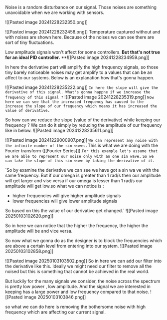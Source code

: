 Noise is a random disturbance on our signal. Those noises are something unavoidable when we are working with sensors.

![[Pasted image 20241228232350.png]]

![[Pasted image 20241228232458.png]]
Temperature captured without and with noises are shown here. Because of the noises we can see there are sort of tiny fluctuations.

Low amplitude signals won't affect for some controllers. **But that's not true for an ideal PID controller.**
**![[Pasted image 20241228234959.png]]

In here the derivative part will amplify the high frequency signals, so those tiny barely noticeable noises may get amplify to a values that can be an affect to our systems. Below is an explanation how that's gonna happen.

![[Pasted image 20241228235222.png]]
`In here the slope will give the derivative of this signal. What's gonna happne if we increase the frequency of this signal ?`
![[Pasted image 20241228235319.png]]
`Now here we can see that the increased frequency has caused to the increase the slope of our frequency which means it has increased the value of derivative.`

So how can we reduce the slope (value of the derivative) while keeping our frequency ? We can do it simply by reducing the amplitude of our frequency like in below.
![[Pasted image 20241228235611.png]]

 ![[Pasted image 20241229000907.png]]
 `We can represent any noise with the infinite number of the sin waves.`This is what we are doing with the Fourier transform ([[Fourier Series]]).`For this example let's assume that we are able to represent our noise only with an one sin wave.`
`So we can take the slope of this sin wave by taking the derivative of it.`

`So by examine the derivative we can see we have got a sin wa ve with the same frequency. But if our omega is greater than 1 rad/s then our amplitude will get larger and vise versa if our omega is lesser than 1 rad/s our amplitude will get low.so what we can notice is :

- higher frequencies will give higher amplitude signals 
- lower frequencies will give lower amplitude signals

So based on this the value of our derivative get changed.`
 ![[Pasted image 20250103102620.png]]

 So in here we can notice that the higher the frequency, the higher the amplitude will be  and vice versa.

So now what we gonna do as the designer is to block the frequencies which are above a certain level from entering into our system.
![[Pasted image 20250103102858.png]]


![[Pasted image 20250103103502.png]]
So in here we can add our filter into the derivative like this. Ideally we might need our filter to remove all the noised but this is something that cannot be achieved in the real world.

But luckily for the many signals we consider, the noise across the spectrum is pretty low power , low amplitude. And the signal we are interested in keeping has a large power and low frequency compared to that noise.
![[Pasted image 20250103103846.png]]

so what we can do here is removing the bothersome noise with high frequency which are affecting our current signal.